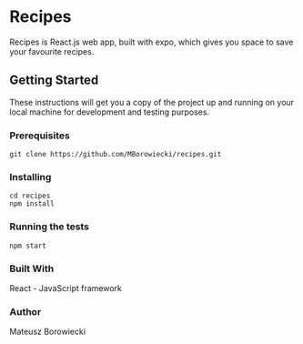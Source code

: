 # Recipes
Recipes is React.js web app, built with expo, which gives you space to save your favourite recipes.

## Getting Started
These instructions will get you a copy of the project up and running on your local machine for development and testing purposes.

### Prerequisites

```
git clone https://github.com/MBorowiecki/recipes.git
```
### Installing

```
cd recipes
npm install
```

### Running the tests

```
npm start
```

### Built With

React - JavaScript framework

### Author
Mateusz Borowiecki
